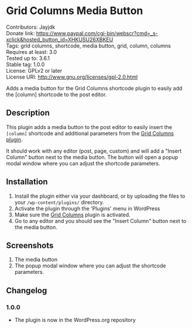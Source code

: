 # Grid Columns Media Button #

Contributors: Jayjdk  
Donate link: https://www.paypal.com/cgi-bin/webscr?cmd=_s-xclick&hosted_button_id=XHKUSU26XBKEU  
Tags: grid columns, shortcode, media button, grid, column, columns  
Requires at least: 3.0  
Tested up to: 3.6.1  
Stable tag: 1.0.0  
License: GPLv2 or later  
License URI: http://www.gnu.org/licenses/gpl-2.0.html  

Adds a media button for the Grid Columns shortcode plugin to easily add the [column] shortcode to the post editor.

## Description ##

This plugin adds a media button to the post editor to easily insert the `[column]` shortcode and additional parameters from the [Grid Columns plugin](http://wordpress.org/extend/plugins/grid-columns/).

It should work with any editor (post, page, custom) and will add a "Insert Column" button next to the media button. The button will open a popup modal window where you can adjust the shortcode parameters.

## Installation ##

1. Install the plugin either via your dashboard, or by uploading the files to your `/wp-content/plugins/` directory.
2. Activate the plugin through the 'Plugins' menu in WordPress
3. Make sure the [Grid Columns](http://wordpress.org/extend/plugins/grid-columns/) plugin is activated.
4. Go to any editor and you should see the "Insert Column" button next to the media button.

## Screenshots ##

1. The media button
2. The popup modal window where you can adjust the shortcode parameters.

## Changelog ##

### 1.0.0 ###
* The plugin is now in the WordPress.org repository

